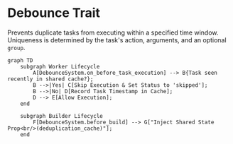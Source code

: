 # Debounce Trait

Prevents duplicate tasks from executing within a specified time window. Uniqueness is determined by the task's action, arguments, and an optional `group`.

```mermaid
graph TD
    subgraph Worker Lifecycle
        A[DebounceSystem.on_before_task_execution] --> B{Task seen recently in shared cache?};
        B -->|Yes| C[Skip Execution & Set Status to 'skipped'];
        B -->|No| D[Record Task Timestamp in Cache];
        D --> E[Allow Execution];
    end

    subgraph Builder Lifecycle
        F[DebounceSystem.before_build] --> G["Inject Shared State Prop<br/>(deduplication_cache)"];
    end
```
